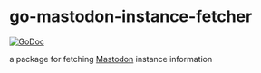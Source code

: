 # go-mastodon-instance-fetcher

[![GoDoc](https://godoc.org/github.com/m0t0k1ch1/gomif?status.svg)](https://godoc.org/github.com/m0t0k1ch1/gomif)

a package for fetching [Mastodon](https://github.com/tootsuite/mastodon) instance information
